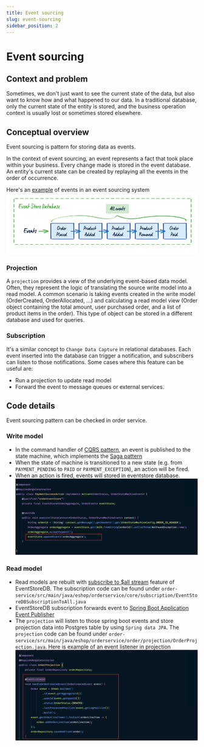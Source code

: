 ```yaml
---
title: Event sourcing
slug: event-sourcing
sidebar_position: 2
---
```


# Event sourcing

## Context and problem

Sometimes, we don't just want to see the current state of the data, but also want to know how and what happened to our data. In a traditional database, only the current state of the entity is stored, and the business operation context is usually lost or sometimes stored elsewhere.

## Conceptual overview

Event sourcing is pattern for storing data as events.

In the context of event sourcing, an event represents a fact that took place within your business. Every change made is stored in the event database. An entity's current state can be created by replaying all the events in the order of occurrence.

Here's an [example](https://www.eventstore.com/event-sourcing) of events in an event sourcing system
![event sourcing example](/img/event-sourcing-example.png)

### Projection

A `projection` provides a view of the underlying event-based data model. Often, they represent the logic of translating the source write model into a read model. A common scenario is taking events created in the write model (OrderCreated, OrderAllocated, ...) and calculating a read model view (Order object containing the total amount, user purchased order, and a list of product items in the order). This type of object can be stored in a different database and used for queries.

### Subscription

It's a similar concept to `Change Data Capture` in relational databases. Each event inserted into the database can trigger a notification, and subscribers can listen to those notifications. Some cases where this feature can be useful are:

- Run a projection to update read model
- Forward the event to message queues or external services.

## Code details

Event sourcing pattern can be checked in order service.

### Write model

- In the command handler of [CQRS pattern](/docs/explore/code/simplified-cqrs), an event is published to the state machine, which implements the [Saga pattern](/docs/explore/code/saga-pattern)
- When the state of machine is transitioned to a new state (e.g. from `PAYMENT_PENDING` to `PAID` or `PAYMENT_EXCEPTION`), an action will be fired.
- When an action is fired, events will stored in eventstore database.
  ![action event sourcing](/img/event-sourcing-action-saga.png)

### Read model

- Read models are rebuilt with [subscribe to $all stream](https://developers.eventstore.com/clients/grpc/subscriptions.html#subscribing-to-all) feature of EventStoreDB. The subscription code can be found under `order-service/src/main/java/eshop/orderservice/core/subscription/EventStoreDBSubscriptionToAll.java`
- EventStoreDB subscription forwards event to [Spring Boot Application Event Publisher](https://reflectoring.io/spring-boot-application-events-explained/)
- The `projection` will listen to those spring boot events and store projection data into Postgres table by using `Spring data JPA`. The `projection` code can be found under `order-service/src/main/java/eshop/orderservice/order/projection/OrderProjection.java`. Here is example of an event listener in projection
  ![event-sourcing-projection](/img/event-sourcing-projection.png)
